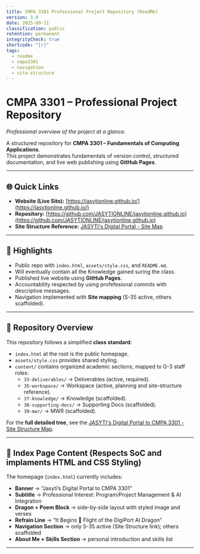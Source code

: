 ```yaml
---
title: CMPA 3301 Professional Project Repository (ReadMe)
version: 3.0
date: 2025-09-11
classification: public
retention: permanent
integrityCheck: true
shortcode: "[r]"
tags:
  - readme
  - cmpa3301
  - navigation
  - site-structure
---
```


# CMPA 3301 – Professional Project Repository
*Professional overview of the project at a glance.*

A structured repository for **CMPA 3301 – Fundamentals of Computing Applications**.  
This project demonstrates fundamentals of version control, structured documentation, and live web publishing using **GitHub Pages**.

---

## 🌐 Quick Links
- **Website (Live Site):** [https://jasytionline.github.io/](https://jasytionline.github.io/)  
- **Repository:** [https://github.com/JASYTIONLINE/jasytionline.github.io](https://github.com/JASYTIONLINE/jasytionline.github.io)  
- **Site Structure Reference:** [JASYTI's Digital Portal - Site Map](content/35-workspace/3301-site-structure.html)  

---

## 📌 Highlights
- Public repo with `index.html`, `assets/style.css`, and `README.md`.  
- Will eventually contain all the Knowledge gained suring the class.
- Published live website using **GitHub Pages**.  
- Accountability respected by using profefesional commits with descriptive messages.
- Navigation implemented with **Site mapping** (S-35 active, others scaffolded).  

---

## 📂 Repository Overview
This repository follows a simplified **class standard**:  
- `index.html` at the root is the public homepage.  
- `assets/style.css` provides shared styling.  
- `content/` contains organized academic sections, mapped to G-3 staff roles:  
  - `33-deliverables/` → Deliverables (active, required).  
  - `35-workspace/` → Workspace (active, planning and site-structure reference).  
  - `37-knowledge/` → Knowledge (scaffolded).  
  - `38-supporting-docs/` → Supporting Docs (scaffolded).  
  - `39-mwr/` → MWR (scaffolded).  

For the **full detailed tree**, see the [JASYTI's Digital Portal to CMPA 3301 -
Site Structure Map](content/35-workspace/3301-site-structure.html).  

---

## 📑 Index Page Content (Respects SoC and implaments HTML and CSS Styling)
The homepage (`index.html`) currently includes:  
- **Banner** → “Jasyti’s Digital Portal to CMPA 3301”  
- **Subtitle** → Professional Interest: Program/Project Management & AI Integration  
- **Dragon + Poem Block** → side-by-side layout with styled image and verses  
- **Refrain Line** → “It Begins 🐉 Flight of the DigiPort AI Dragon”  
- **Navigation Section** → only S-35 active (Site Structure link); others scaffolded  
- **About Me + Skills Section** → personal introduction and skills list  

---